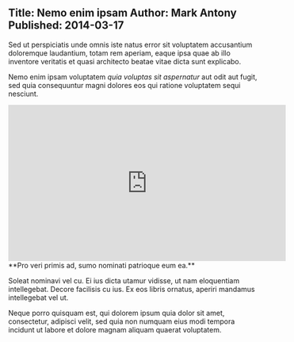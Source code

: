 Title: Nemo enim ipsam
Author: Mark Antony
Published: 2014-03-17
-----
Sed ut perspiciatis unde omnis iste natus error sit voluptatem accusantium
doloremque laudantium, totam rem aperiam, eaque ipsa quae ab illo inventore
veritatis et quasi architecto beatae vitae dicta sunt explicabo.

Nemo enim ipsam voluptatem *quia voluptas sit aspernatur* aut odit aut fugit,
sed quia consequuntur magni dolores eos qui ratione voluptatem sequi nesciunt.

<iframe width="560" height="315" src="http://www.youtube-nocookie.com/embed/Wy1z4WUr2bo" frameborder="0" allowfullscreen></iframe>
**Pro veri primis ad, sumo nominati patrioque eum ea.**

Soleat nominavi vel cu. Ei ius dicta utamur vidisse, ut nam eloquentiam
intellegebat. Decore facilisis cu ius. Ex eos libris ornatus, aperiri mandamus
intellegebat vel ut.

Neque porro quisquam est, qui dolorem ipsum quia dolor sit amet, consectetur,
adipisci velit, sed quia non numquam eius modi tempora incidunt ut labore et
dolore magnam aliquam quaerat voluptatem.
